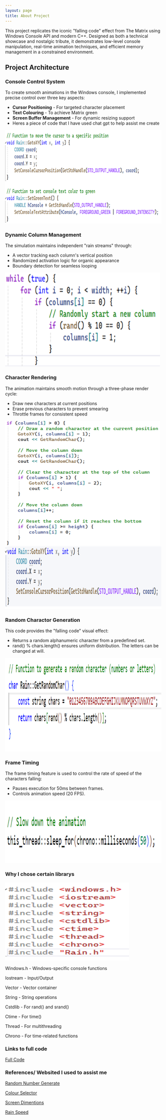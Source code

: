 ```yaml
---
layout: page
title: About Project
---
```


This project replicates the iconic "falling code" effect from The Matrix using Windows Console API and modern C++. Designed as both a technical showcase and nostalgic tribute, it demonstrates low-level console manipulation, real-time animation techniques, and efficient memory management in a constrained environment.

## Project Architecture

### Console Control System

To create smooth animations in the Windows console, I implemented precise control over three key aspects: 
- **Cursor Positioning** - For targeted character placement
- **Text Colouring** - To achieve Matrix green
- **Screen Buffer Management** - For dynamic resizing support
- Heres a piece of code that I have used chat gpt to help assist me create
  
<img src="https://raw.githubusercontent.com/DenisJ123/digital-rain-cpp/main/docs/assets/images/ConsoleControlSystem.png" width="600" height="300">

### Dynamic Column Management

The simulation maintains independent "rain streams" through:
- A vector tracking each column's vertical position
- Randomized activation logic for organic appearance
- Boundary detection for seamless looping

<img src="https://raw.githubusercontent.com/DenisJ123/digital-rain-cpp/main/docs/assets/images/DynamicColumnManagement.png" width="500" height="300">

### Character Rendering

The animation maintains smooth motion through a three-phase render cycle:
- Draw new characters at current positions
- Erase previous characters to prevent smearing
- Throttle frames for consistent speed

<img src="https://raw.githubusercontent.com/DenisJ123/digital-rain-cpp/main/docs/assets/images/CharacterRenderingPipeline1.png" width="500" height="400">
<img src="https://raw.githubusercontent.com/DenisJ123/digital-rain-cpp/main/docs/assets/images/CharacterRenderingPipeline2.png" width="550" height="200">

### Random Charactor Generation

This code provides the "falling code" visual effect:
- Returns a random alphanumeric character from a predefined set.
- rand() % chars.length() ensures uniform distribution.
The letters can be changed at will.

<img src="https://raw.githubusercontent.com/DenisJ123/digital-rain-cpp/main/docs/assets/images/RandomCharactorGeneration.png" width="550" height="300">

### Frame Timing
The frame timing feature is used to control the rate of speed of the characters falling:
- Pauses execution for 50ms between frames.
- Controls animation speed (20 FPS).

<img src="https://raw.githubusercontent.com/DenisJ123/digital-rain-cpp/main/docs/assets/images/FrameTiming.png" width="550" height="200">

### Why I chose certain librarys
<img src="https://raw.githubusercontent.com/DenisJ123/digital-rain-cpp/main/docs/assets/images/Librarys.png" width="400" height="250">

Windows.h - Windows-specific console functions

Iostream - Input/Output

Vector - Vector container

String - String operations

Cstdlib - For rand() and srand()

Ctime - For time()

Thread - For multithreading

Chrono - For time-related functions

### Links to full code

[Full Code](https://github.com/DenisJ123/digital-rain-cpp/tree/main/code)

### References/ Websited I used to assist me

[Random Number Generate](https://www.w3schools.com/cpp/cpp_howto_random_number.asp)

[Colour Selector](https://cplusplus.com/forum/beginner/139897/)

[Screen Dimentions](https://www.deepseek.com/)

[Rain Speed](https://stackoverflow.com/questions/79113273/how-to-control-the-speed-of-objects-in-my-simple-game)
